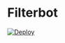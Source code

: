 # Filterbot

[![Deploy](https://www.herokucdn.com/deploy/button.svg)](https://www.heroku.com/deploy?template=https://github.com/suryansh991/Filterbot-1) 
